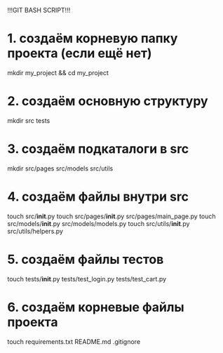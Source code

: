 !!!GIT BASH SCRIPT!!!
# 1. создаём корневую папку проекта (если ещё нет)
mkdir my_project && cd my_project

# 2. создаём основную структуру
mkdir src tests

# 3. создаём подкаталоги в src
mkdir src/pages src/models src/utils

# 4. создаём файлы внутри src
touch src/__init__.py
touch src/pages/__init__.py src/pages/main_page.py
touch src/models/__init__.py src/models/models.py
touch src/utils/__init__.py src/utils/helpers.py

# 5. создаём файлы тестов
touch tests/__init__.py tests/test_login.py tests/test_cart.py

# 6. создаём корневые файлы проекта
touch requirements.txt README.md .gitignore
